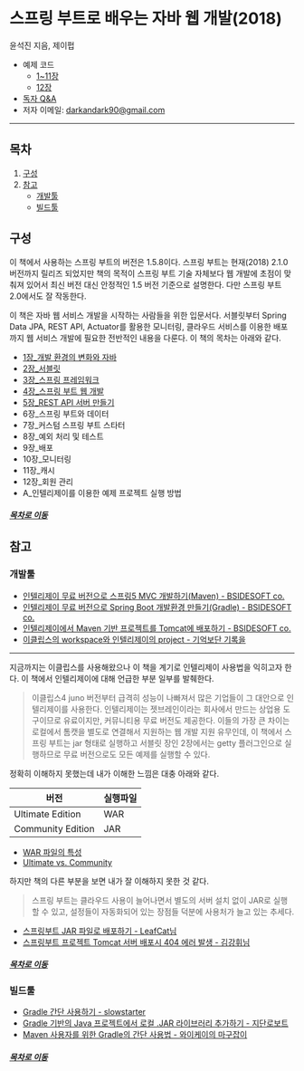 스프링 부트로 배우는 자바 웹 개발(2018)
=====
윤석진 지음, 제이펍

* 예제 코드
	* [1~11장](https://github.com/thecodinglive/JPub-JavaWebService)
	* [12장](https://github.com/thecodinglive/memberApp)
* [독자 Q&A](https://github.com/thecodinglive/JPub-JavaWebService/issues)
* 저자 이메일: darkandark90@gmail.com
- - -
## 목차
1. [구성](#구성)
2. [참고](#참고)
	* [개발툴](#개발툴)
	* [빌드툴](#빌드툴)

## 구성
이 책에서 사용하는 스프링 부트의 버전은 1.5.8이다. 스프링 부트는 현재(2018) 2.1.0 버전까지 릴리즈 되었지만 책의 목적이 스프링 부트 기술 자체보다 웹 개발에 초점이 맞춰져 있어서 최신 버전 대신 안정적인 1.5 버전 기준으로 설명한다. 다만 스프링 부트 2.0에서도 잘 작동한다.

이 책은 자바 웹 서비스 개발을 시작하는 사람들을 위한 입문서다. 서블릿부터 Spring Data JPA, REST API, Actuator를 활용한 모니터링, 클라우드 서비스를 이용한 배포까지 웹 서비스 개발에 필요한 전반적인 내용을 다룬다. 이 책의 목차는 아래와 같다.

* [1장_개발 환경의 변화와 자바](ch_1.md)
* [2장_서블릿](ch_2.md)
* [3장_스프링 프레임워크](ch_3.md)
* [4장_스프링 부트 웹 개발](ch_4.md)
* [5장_REST API 서버 만들기](ch_5.md)
* 6장_스프링 부트와 데이터
* 7장_커스텀 스프링 부트 스타터
* 8장_예외 처리 및 테스트
* 9장_배포
* 10장_모니터링
* 11장_캐시
* 12장_회원 관리
* A_인텔리제이를 이용한 예제 프로젝트 실행 방법

##### [목차로 이동](#목차)

## 참고
### 개발툴
* [인텔리제이 무료 버전으로 스프링5 MVC 개발하기(Maven) - BSIDESOFT co.](https://www.bsidesoft.com/?p=6160)
* [인텔리제이 무료 버전으로 Spring Boot 개발환경 만들기(Gradle) - BSIDESOFT co.](https://www.bsidesoft.com/?p=6926)
* [인텔리제이에서 Maven 기반 프로젝트를 Tomcat에 배포하기 - BSIDESOFT co.](https://www.bsidesoft.com/?p=7123)
* [이클립스의 workspace와 인텔리제이의 project - 기억보단 기록을](https://jojoldu.tistory.com/334)

- - -
지금까지는 이클립스를 사용해왔으나 이 책을 계기로 인텔리제이 사용법을 익히고자 한다. 이 책에서 인텔리제이에 대해 언급한 부분 일부를 발췌한다.

> 이클립스4 juno 버전부터 급격히 성능이 나빠져서 많은 기업들이 그 대안으로 인텔리제이를 사용한다. 인텔리제이는 젯브레인이라는 회사에서 만드는 상업용 도구이므로 유료이지만, 커뮤니티용 무료 버전도 제공한다. 이들의 가장 큰 차이는 로컬에서 톰캣을 별도로 연결해서 지원하는 웹 개발 지원 유무인데, 이 책에서 스프링 부트는 jar 형태로 실행하고 서블릿 장인 2장에서는 getty 플러그인으로 실행하므로 무료 버전으로도 모든 예제를 실행할 수 있다.

정확히 이해하지 못했는데 내가 이해한 느낌은 대충 아래와 같다.

| 버전 | 실행파일 |
| -- | -- |
| Ultimate Edition | WAR |
| Community Edition | JAR |

* [WAR 파일의 특성](https://github.com/nara1030/spring-basic/blob/master/book/java_web_by_springboot_sjyoon/ch_1.md#WAR-%ED%8C%8C%EC%9D%BC%EC%9D%98-%ED%8A%B9%EC%84%B1)
* [Ultimate vs. Community](https://www.jetbrains.com/ko-kr/idea/features/editions_comparison_matrix.html)

하지만 책의 다른 부분을 보면 내가 잘 이해하지 못한 것 같다.

> 스프링 부트는 클라우드 사용이 늘어나면서 별도의 서버 설치 없이 JAR로 실행할 수 있고, 설정들이 자동화되어 있는 장점들 덕분에 사용처가 늘고 있는 추세다.

* [스프링부트 JAR 파일로 배포하기 - LeafCat님](https://www.leafcats.com/178)
* [스프링부트 프로젝트 Tomcat 서버 배포시 404 에러 발생 - 김강휘님](https://okky.kr/article/639544)

##### [목차로 이동](#목차)

### 빌드툴
* [Gradle 간단 사용하기 - slowstarter](https://joochang.tistory.com/80)
* [Gradle 기반의 Java 프로젝트에서 로컬 .JAR 라이브러리 추가하기 - 지단로보트](https://jsonobject.tistory.com/222)
* [Maven 사용자를 위한 Gradle의 간단 사용법 - 와이케이의 마구잡이](https://yookeun.github.io/java/2015/02/09/java-gradle/)

##### [목차로 이동](#목차)